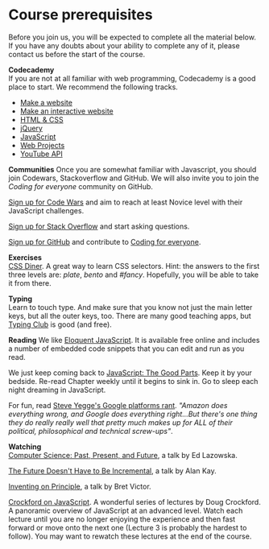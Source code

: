 # Course prerequisites

Before you join us, you will be expected to complete all the material below. If you have any doubts about your ability to complete any of it, please contact us before the start of the course.

**Codecademy**	
If you are not at all familiar with web programming, Codecademy is a good place to start. We recommend the following tracks.

+ [Make a website](http://www.codecademy.com/en/skills/make-a-website/) 
+ [Make an interactive website](http://www.codecademy.com/en/skills/make-an-interactive-website/) 
+ [HTML & CSS](http://www.codecademy.com/en/tracks/web)
+ [jQuery](http://www.codecademy.com/en/tracks/jquery)
+ [JavaScript](http://www.codecademy.com/en/tracks/javascript)
+ [Web Projects](http://www.codecademy.com/tracks/projects)
+ [YouTube API](http://www.codecademy.com/en/tracks/youtube)

**Communities**	
Once you are somewhat familiar with Javascript, you should join Codewars, Stackoverflow and GitHub. We will also invite you to join the *Coding for everyone* community on GitHub.

[Sign up for Code Wars](http://www.codewars.com/?language=javascript) and aim to reach at least Novice level with their JavaScript challenges.

[Sign up for Stack Overflow](http://stackoverflow.com/) and start asking questions.   

[Sign up for GitHub](https://github.com/) and contribute to [Coding for everyone](https://github.com/codingforeveryone). 

**Exercises**	
[CSS Diner](http://flukeout.github.io/#). A great way to learn CSS selectors. Hint: the answers to the first three levels are: *plate*, *bento* and *#fancy*. Hopefully, you will be able to take it from there.

**Typing**	
Learn to touch type. And make sure that you know not just the main letter keys, but all the outer keys, too. There are many good teaching apps, but [Typing Club](http://www.typingclub.com/) is good (and free).

**Reading**	
We like [Eloquent JavaScript](http://eloquentjavascript.net/). It is available free online and includes a number of embedded code snippets that you can edit and run as you read.

We just keep coming back to [JavaScript: The Good Parts](http://it-ebooks.info/book/274/). Keep it by your bedside. Re-read Chapter weekly until it begins to sink in. Go to sleep each night dreaming in JavaScript.

For fun, read [Steve Yegge's Google platforms rant](https://plus.google.com/+RipRowan/posts/eVeouesvaVX). *"Amazon does everything wrong, and Google does everything right...But there's one thing they do really really well that pretty much makes up for ALL of their political, philosophical and technical screw-ups"*.

**Watching**	
[Computer Science: Past, Present, and Future](http://youtu.be/5Tk09c0FQ3M), a talk by Ed Lazowska.

[The Future Doesn't Have to Be Incremental](http://youtu.be/gTAghAJcO1o), a talk by Alan Kay.

[Inventing on Principle](http://vimeo.com/36579366), a talk by Bret Victor.

[Crockford on JavaScript](https://www.youtube.com/watch?v=JxAXlJEmNMg&list=PL7664379246A246CB). A wonderful series of lectures by Doug Crockford. A panoramic overview of JavaScript at an advanced level. Watch each lecture until you are no longer enjoying the experience and then fast forward or move onto the next one (Lecture 3 is probably the hardest to follow). You may want to rewatch these lectures at the end of the course.

